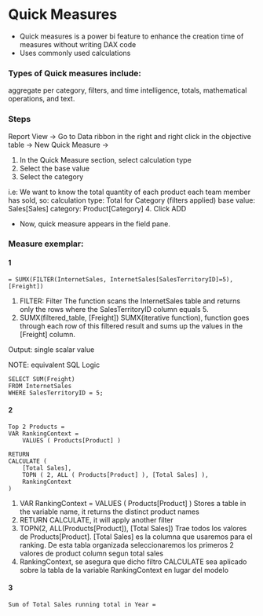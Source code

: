 # Quick Measures
- Quick measures is a power bi feature to enhance the creation time of measures without writing DAX code
- Uses commonly used calculations 

### Types of Quick measures include:
aggregate per category,
filters, and
time intelligence,
totals, 
mathematical operations, and 
text. 

### Steps
Report View -> Go to Data ribbon in the right and right click in the objective table -> New Quick Measure ->
1. In the Quick Measure section, select calculation type
2. Select the base value
3. Select the category

i.e: We want to know the total quantity of each product each team member has sold, so:
calculation type: Total for Category (filters applied)
base value: Sales[Sales]
category: Product[Category]
4. Click ADD
- Now, quick measure appears in the field pane.

### Measure exemplar:
#### 1
```= SUMX(FILTER(InternetSales, InternetSales[SalesTerritoryID]=5), [Freight])```
1. FILTER: Filter
	The function scans the InternetSales table and returns only the rows where the SalesTerritoryID column equals 5.
2. SUMX(filtered_table, [Freight])
	SUMX(iterative function), function goes through each row of this filtered result and sums up the values in the [Freight] column. 	

Output: single scalar value

NOTE: equivalent SQL Logic
```
SELECT SUM(Freight)
FROM InternetSales
WHERE SalesTerritoryID = 5;
```

#### 2
```
Top 2 Products = 
VAR RankingContext =
    VALUES ( Products[Product] )

RETURN
CALCULATE (
    [Total Sales],
    TOPN ( 2, ALL ( Products[Product] ), [Total Sales] ),
    RankingContext
)
```
1. VAR RankingContext = VALUES ( Products[Product] )
	Stores a table in the variable name, it returns the distinct product names
2. RETURN CALCULATE, it will apply another filter
3. TOPN(2, ALL(Products[Product]), [Total Sales])
	Trae todos los valores de Products[Product]. [Total Sales] es la columna que usaremos para el ranking. De esta tabla organizada seleccionaremos los primeros 2 valores de product column segun total sales
4. RankingContext, se asegura que dicho filtro CALCULATE sea aplicado sobre la tabla de la variable RankingContext en lugar del modelo

#### 3
```
Sum of Total Sales running total in Year = 

```